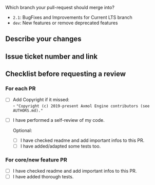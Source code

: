 Which branch your pull-request should merge into?

- `2.1`: BugFixes and Improvements for Current LTS branch
- `dev`: New features or remove deprecated features

## Describe your changes


## Issue ticket number and link


## Checklist before requesting a review
### For each PR
- [ ] Add Copyright if it missed:   
      - `"Copyright (c) 2019-present Axmol Engine contributors (see AUTHORS.md)."`
- [ ] I have performed a self-review of my code.
       
   Optional:
   - [ ] I have checked readme and add important infos to this PR.
   - [ ] I have added/adapted some tests too.
          
### For core/new feature PR
- [ ] I have checked readme and add important infos to this PR.
- [ ] I have added thorough tests.
